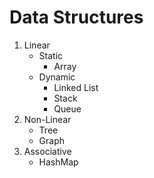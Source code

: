 # Data Structures

1. Linear
    - Static
        * Array
    - Dynamic
        * Linked List
        * Stack
        * Queue
2. Non-Linear
    - Tree
    - Graph
3. Associative
    - HashMap

